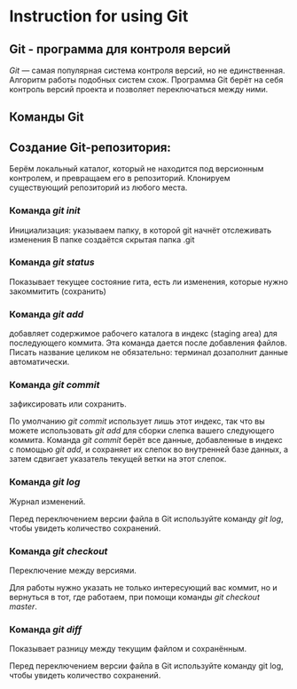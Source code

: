 # Instruction for using Git

## Git - программа для контроля версий
*Git* — самая популярная система контроля версий, но не единственная. Алгоритм работы подобных систем схож. Программа Git берёт на себя контроль версий проекта и позволяет переключаться между ними.
## Команды Git
## Создание Git-репозитория: 
Берём локальный каталог, который не находится под версионным контролем, и превращаем его в репозиторий. Клонируем существующий репозиторий из любого места. 
### Команда *git init* 
Инициализация: указываем папку, в которой git начнёт отслеживать изменения В папке создаётся скрытая папка .git
### Команда *git status* 
Показывает текущее состояние гита, есть  ли изменения, которые нужно закоммитить (сохранить)
### Команда *git add* 
добавляет содержимое рабочего каталога в индекс (staging area) для последующего коммита. Эта команда дается после добавления файлов. Писать название целиком не обязательно: терминал дозаполнит данные автоматически.
### Команда *git commit*
зафиксировать или сохранить. 

По умолчанию *git commit* использует лишь этот индекс, так что вы можете использовать *git add* для сборки слепка вашего следующего коммита. Команда *git commit* берёт все данные, добавленные в индекс с помощью *git add*, и сохраняет их слепок во внутренней базе данных, а затем сдвигает указатель текущей ветки на этот слепок.
### Команда *git log*
Журнал изменений.

Перед переключением версии файла в Git используйте команду *git log*, чтобы увидеть количество сохранений.
### Команда *git checkout*
Переключение между версиями. 

Для работы нужно указать не только интересующий вас коммит, но и вернуться в тот, где работаем, при помощи команды *git checkout master*.
### Команда *git diff*
Показывает разницу между текущим файлом и сохранённым.

Перед переключением версии файла в Git используйте команду git log, чтобы увидеть количество сохранений.


